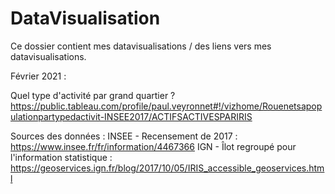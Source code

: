 # DataVisualisation

Ce dossier contient mes datavisualisations / des liens vers mes datavisualisations. 

Février 2021 : 

Quel type d'activité par grand quartier ?
https://public.tableau.com/profile/paul.veyronnet#!/vizhome/Rouenetsapopulationpartypedactivit-INSEE2017/ACTIFSACTIVESPARIRIS

Sources des données : 
INSEE - Recensement de 2017 : https://www.insee.fr/fr/information/4467366
IGN - Îlot regroupé pour l'information statistique : https://geoservices.ign.fr/blog/2017/10/05/IRIS_accessible_geoservices.html
